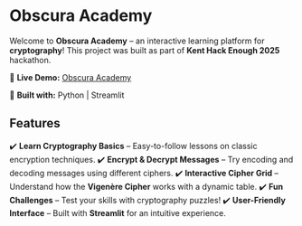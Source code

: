 # Obscura Academy

Welcome to **Obscura Academy** – an interactive learning platform for **cryptography**!
This project was built as part of **Kent Hack Enough 2025** hackathon.

🔗 **Live Demo:** [Obscura Academy](https://obscura-academy.streamlit.app/)

🚀 **Built with:** Python | Streamlit

## Features
✔️ **Learn Cryptography Basics** – Easy-to-follow lessons on classic encryption techniques.
✔️ **Encrypt & Decrypt Messages** – Try encoding and decoding messages using different ciphers.
✔️ **Interactive Cipher Grid** – Understand how the **Vigenère Cipher** works with a dynamic table.
✔️ **Fun Challenges** – Test your skills with cryptography puzzles!
✔️ **User-Friendly Interface** – Built with **Streamlit** for an intuitive experience.
